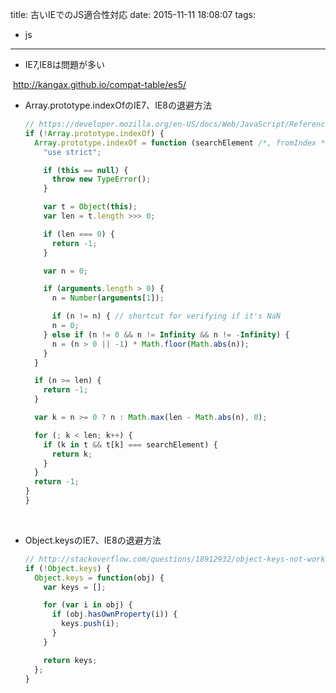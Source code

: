 title: 古いIEでのJS適合性対応
date: 2015-11-11 18:08:07
tags:
- js

---
- IE7,IE8は問題が多い

​	http://kangax.github.io/compat-table/es5/

- Array.prototype.indexOfのIE7、IE8の退避方法

  ``` javascript
  // https://developer.mozilla.org/en-US/docs/Web/JavaScript/Reference/Global_Objects/Array/indexOf#Compatibility
  if (!Array.prototype.indexOf) {
    Array.prototype.indexOf = function (searchElement /*, fromIndex */ ) {
      "use strict";

      if (this == null) {
        throw new TypeError();
      }

      var t = Object(this);
      var len = t.length >>> 0;

      if (len === 0) {
        return -1;
      }

      var n = 0;

      if (arguments.length > 0) {
        n = Number(arguments[1]);

        if (n != n) { // shortcut for verifying if it's NaN
        n = 0;
      } else if (n != 0 && n != Infinity && n != -Infinity) {
        n = (n > 0 || -1) * Math.floor(Math.abs(n));
      }
    }

    if (n >= len) {
      return -1;
    }

    var k = n >= 0 ? n : Math.max(len - Math.abs(n), 0);

    for (; k < len; k++) {
      if (k in t && t[k] === searchElement) {
        return k;
      }
    }
    return -1;
  }
  }
  ```

  ​

- Object.keysのIE7、IE8の退避方法

  ``` javascript
  // http://stackoverflow.com/questions/18912932/object-keys-not-working-in-internet-explorer
  if (!Object.keys) {
    Object.keys = function(obj) {
      var keys = [];

      for (var i in obj) {
        if (obj.hasOwnProperty(i)) {
          keys.push(i);
        }
      }

      return keys;
    };
  }
  ```
